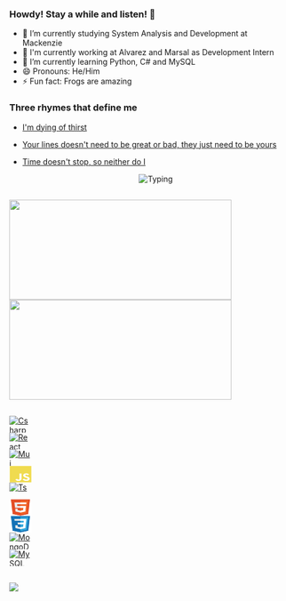 ### Howdy! Stay a while and listen!  🐸

- 🔭 I’m currently studying System Analysis and Development at Mackenzie
- 🐸 I'm currently working at Alvarez and Marsal as Development Intern
- 🌱 I’m currently learning Python, C# and MySQL
- 😄 Pronouns: He/Him
- ⚡ Fun fact: Frogs are amazing

### Three rhymes that define me

 - <a href="https://www.youtube.com/watch?v=Z3CnfFQENkw">I'm dying of thirst</a>
 - <a href="https://www.youtube.com/watch?v=4FO93sgY3S4">Your lines doesn't need to be great or bad, they just need to be yours</a>
 - <a href="https://www.youtube.com/watch?v=NM2N3-5NBtE">Time doesn't stop, so neither do I</a>
 
    <div align="center">
        <img src="https://c.tenor.com/cBmz8RTK_JsAAAAC/typing-anime.gif" alt="Typing">
     </div>

  ##
  
 <div style="display: flex; flex-direction: column;" height="200">
   <a href="https://github.com/Athirson-Silva">
   <img align=top height="180em" width="400em" src="https://github-readme-stats.vercel.app/api?username=Athirson-Silva&show_icons=true&theme=github_dark&include_all_commits=true&count_private=true"/>
   <img align=top height="180em" width="400em" src="https://github-readme-stats.vercel.app/api/top-langs/?username=Athirson-Silva&layout=compact&langs_count=7&theme=github_dark"/>
</div>

  ##
  
  <div style="display: flex; flex-direction: column;">
    <img align="center" alt="Csharp" height="30" width="40" src="https://cdn.jsdelivr.net/gh/devicons/devicon/icons/csharp/csharp-original.svg">
    <img align="center" alt="React" height="30" width="40" src="https://cdn.jsdelivr.net/gh/devicons/devicon/icons/react/react-original.svg"> 
    <img align="center" alt="Mui" height="30" width="40" src="https://cdn.jsdelivr.net/gh/devicons/devicon/icons/materialui/materialui-original.svg">
    <img align="center" alt="Js" height="30" width="40" src="https://raw.githubusercontent.com/devicons/devicon/master/icons/javascript/javascript-plain.svg">
    <img align="center" alt="Ts" height="30" width="40" src="https://cdn.jsdelivr.net/gh/devicons/devicon/icons/typescript/typescript-plain.svg">
    <img align="center" alt="HTML" height="30" width="40" src="https://raw.githubusercontent.com/devicons/devicon/master/icons/html5/html5-original.svg">
    <img align="center" alt="CSS" height="30" width="40" src="https://raw.githubusercontent.com/devicons/devicon/master/icons/css3/css3-original.svg">
    <img align="center" alt="MongoDB" height="30" width="40" src="https://cdn.jsdelivr.net/gh/devicons/devicon/icons/mongodb/mongodb-original.svg">
    <img align="center" alt="MySQL" height="30" width="40" src="https://cdn.jsdelivr.net/gh/devicons/devicon/icons/mysql/mysql-original.svg">        
  </div>
  
  ##
  
  <div>
    <a href="https://www.linkedin.com/in/athirson/" target="_blank"><img src="https://img.shields.io/badge/-LinkedIn-%230077B5?style=for-the-badge&logo=linkedin&logoColor=white" target="_blank"></a>
  </div>    
